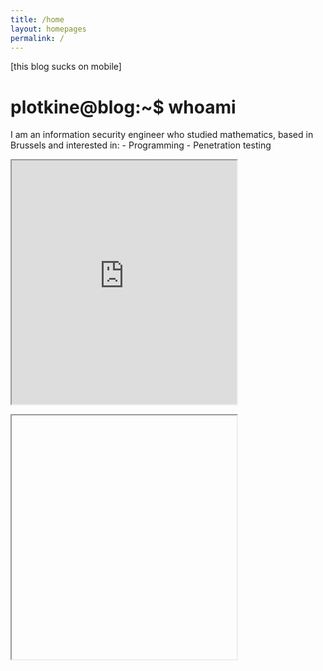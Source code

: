 ```yaml
---
title: /home
layout: homepages
permalink: /
---
```


<!-- <h1>Welcome to my blog!</h1> -->

<p>[this blog sucks on mobile]</p>

<h1>plotkine@blog:~$ whoami</h1>

<p>I am an information security engineer who studied mathematics, based in Brussels and interested in:
- Programming
- Penetration testing</p>

<p><iframe src="https://editor.p5js.org/Plotkine/present/kmFef9ExW" width="360px" height="390px" frameBorder="1" title="gameOfLife"></iframe></p>

<p><iframe src="blob:https://preview.p5js.org/e6ba8688-bbd9-49b3-9045-e6aad1557c6a" width="360px" height="390px" frameBorder="1" title="gameOfLife"></iframe></p>
